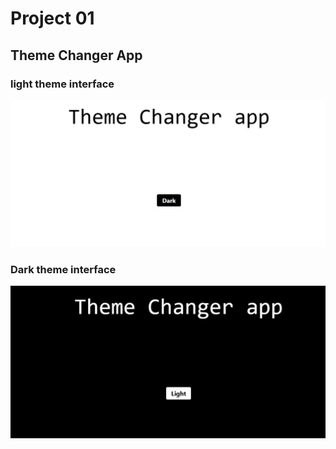 # Project 01
## Theme Changer App

### light theme interface
![01-project](./ss1.jpg)
### Dark theme interface
![02-project](./ss2.jpg)